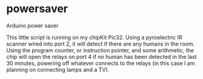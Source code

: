 powersaver
==========

Arduino power saver


This little script is running on my chipKit Pic32. Using a pyroelectric IR scanner wired into port 2, it will detect
if there are any humans in the room. Using the program counter, or instruction pointer, and some arithmetic, the chip will
open the relays on port 4 if no human has been detected in the last 30 minutes, powering off whatever connects to the relays
(in this case I am planning on connecting lamps and a TV).
